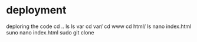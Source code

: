 # deployment
deploring the code
cd ..
ls
ls var
cd var/
cd www
cd html/
ls 
nano index.html
suno nano index.html
sudo git clone <path of git link>
